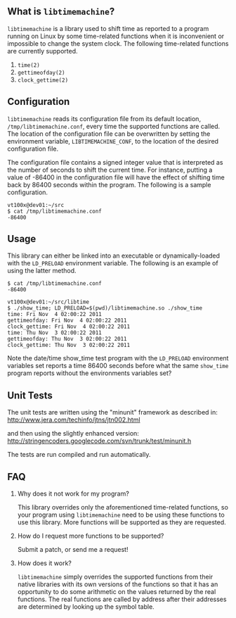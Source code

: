 What is `libtimemachine`?
-----------------------

`libtimemachine` is a library used to shift time as reported to a program running on Linux by some time-related functions when it is inconvenient or impossible to change the system clock.  The following time-related functions are currently supported.

1. `time(2)`
2. `gettimeofday(2)`
3. `clock_gettime(2)`


Configuration
-------------

`libtimemachine` reads its configuration file from its default location, `/tmp/libtimemachine.conf`, every time the supported functions are called.  The location of the configuration file can be overwritten by setting the environment variable, `LIBTIMEMACHINE_CONF`, to the location of the desired configuration file.

The configuration file contains a signed integer value that is interpreted as the number of seconds to shift the current time.  For instance, putting a value of -86400 in the configuration file will have the effect of shifting time back by 86400 seconds within the program.  The following is a sample configuration.

    vt100x@dev01:~/src
    $ cat /tmp/libtimemachine.conf
    -86400


Usage
-----

This library can either be linked into an executable or dynamically-loaded with the `LD_PRELOAD` environment variable.  The following is an example of using the latter method.

    $ cat /tmp/libtimemachine.conf
    -86400
    
    vt100x@dev01:~/src/libtime
    $ ./show_time; LD_PRELOAD=$(pwd)/libtimemachine.so ./show_time
    time: Fri Nov  4 02:00:22 2011
    gettimeofday: Fri Nov  4 02:00:22 2011
    clock_gettime: Fri Nov  4 02:00:22 2011
    time: Thu Nov  3 02:00:22 2011
    gettimeofday: Thu Nov  3 02:00:22 2011
    clock_gettime: Thu Nov  3 02:00:22 2011

Note the date/time show_time test program with the `LD_PRELOAD` environment variables set reports a time 86400 seconds before what the same `show_time` program reports without the environments variables set?


Unit Tests
----------

The unit tests are written using the "minunit" framework as described in:
http://www.jera.com/techinfo/jtns/jtn002.html

and then using the slightly enhanced version:
http://stringencoders.googlecode.com/svn/trunk/test/minunit.h

The tests are run compiled and run automatically.

FAQ
---

1. Why does it not work for my program?

    This library overrides only the aforementioned time-related functions, so your program using `libtimemachine` need to be using these functions to use this library.  More functions will be supported as they are requested.

2. How do I request more functions to be supported?

    Submit a patch, or send me a request!

3. How does it work?

    `libtimemachine` simply overrides the supported functions from their native libraries with its own versions of the functions so that it has an opportunity to do some arithmetic on the values returned by the real functions.  The real functions are called by address after their addresses are determined by looking up the symbol table.
